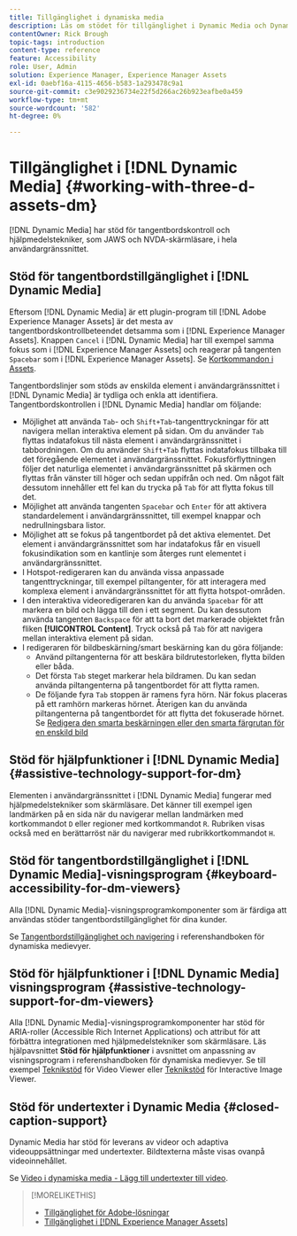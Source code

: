 ```yaml
---
title: Tillgänglighet i dynamiska media
description: Läs om stödet för tillgänglighet i Dynamic Media och Dynamic Media Viewer.
contentOwner: Rick Brough
topic-tags: introduction
content-type: reference
feature: Accessibility
role: User, Admin
solution: Experience Manager, Experience Manager Assets
exl-id: 0aebf16a-4115-4656-b583-1a293478c9a1
source-git-commit: c3e9029236734e22f5d266ac26b923eafbe0a459
workflow-type: tm+mt
source-wordcount: '582'
ht-degree: 0%

---
```


# Tillgänglighet i [!DNL Dynamic Media] {#working-with-three-d-assets-dm}

[!DNL Dynamic Media] har stöd för tangentbordskontroll och hjälpmedelstekniker, som JAWS och NVDA-skärmläsare, i hela användargränssnittet.

## Stöd för tangentbordstillgänglighet i [!DNL Dynamic Media]

Eftersom [!DNL Dynamic Media] är ett plugin-program till [!DNL Adobe Experience Manager Assets] är det mesta av tangentbordskontrollbeteendet detsamma som i [!DNL Experience Manager Assets]. Knappen `Cancel` i [!DNL Dynamic Media] har till exempel samma fokus som i [!DNL Experience Manager Assets] och reagerar på tangenten `Spacebar` som i [!DNL Experience Manager Assets]. Se [Kortkommandon i Assets](/help/assets/accessibility.md#keyboard-shortcuts).

Tangentbordslinjer som stöds av enskilda element i användargränssnittet i [!DNL Dynamic Media] är tydliga och enkla att identifiera. Tangentbordskontrollen i [!DNL Dynamic Media] handlar om följande:

* Möjlighet att använda `Tab`- och `Shift+Tab`-tangenttryckningar för att navigera mellan interaktiva element på sidan.
Om du använder `Tab` flyttas indatafokus till nästa element i användargränssnittet i tabbordningen. Om du använder `Shift+Tab` flyttas indatafokus tillbaka till det föregående elementet i användargränssnittet.
Fokusförflyttningen följer det naturliga elementet i användargränssnittet på skärmen och flyttas från vänster till höger och sedan uppifrån och ned. Om något fält dessutom innehåller ett fel kan du trycka på `Tab` för att flytta fokus till det.
* Möjlighet att använda tangenten `Spacebar` och `Enter` för att aktivera standardelement i användargränssnittet, till exempel knappar och nedrullningsbara listor.
* Möjlighet att se fokus på tangentbordet på det aktiva elementet. Det element i användargränssnittet som har indatafokus får en visuell fokusindikation som en kantlinje som återges runt elementet i användargränssnittet.
* I Hotspot-redigeraren kan du använda vissa anpassade tangenttryckningar, till exempel piltangenter, för att interagera med komplexa element i användargränssnittet för att flytta hotspot-områden.
* I den interaktiva videoredigeraren kan du använda `Spacebar` för att markera en bild och lägga till den i ett segment. Du kan dessutom använda tangenten `Backspace` för att ta bort det markerade objektet från fliken **[!UICONTROL Content]**. Tryck också på `Tab` för att navigera mellan interaktiva element på sidan.
* I redigeraren för bildbeskärning/smart beskärning kan du göra följande:
   * Använd piltangenterna för att beskära bildrutestorleken, flytta bilden eller båda.
   * Det första `Tab` steget markerar hela bildramen. Du kan sedan använda piltangenterna på tangentbordet för att flytta ramen.
   * De följande fyra `Tab` stoppen är ramens fyra hörn. När fokus placeras på ett ramhörn markeras hörnet. Återigen kan du använda piltangenterna på tangentbordet för att flytta det fokuserade hörnet.
Se [Redigera den smarta beskärningen eller den smarta färgrutan för en enskild bild](/help/assets/image-profiles.md#editing-the-smart-crop-or-smart-swatch-of-a-single-image)

<!-- Keyboarding is the same because Dynamic Media is using the same UI library (Coral 3 (AEM 6.5) or Coral Spectrum (in Skyline)) as entire AEM Assets.  -->

<!-- In the Hotspot editor, Dynamic Media lets you use arrow keys to control the position of a hot spot. See [Carousel Banners](/help/assets/dynamic-media/carousel-banners.md#adding-hotspots-or-image-maps-to-an-image-banner) or [Interactive Images](/help/assets/dynamic-media/interactive-images.md#adding-hotspots-to-an-image-banner)  -->

<!-- I think we should definitely mention this in the DM-specific area of documentation for keyboard support. -->

<!-- I would not get into much of details of specific keyboard support logic of these editors. One of the reasons - chances are that accessibility support will receive Phase2-like attention, with more holistic approach. -->

## Stöd för hjälpfunktioner i [!DNL Dynamic Media] {#assistive-technology-support-for-dm}

Elementen i användargränssnittet i [!DNL Dynamic Media] fungerar med hjälpmedelstekniker som skärmläsare. Det känner till exempel igen landmärken på en sida när du navigerar mellan landmärken med kortkommandot `D` eller regioner med kortkommandot `R`. Rubriken visas också med en berättarröst när du navigerar med rubrikkortkommandot `H`.

## Stöd för tangentbordstillgänglighet i [!DNL Dynamic Media]-visningsprogram {#keyboard-accessibility-for-dm-viewers}

Alla [!DNL Dynamic Media]-visningsprogramkomponenter som är färdiga att användas stöder tangentbordstillgänglighet för dina kunder.

Se [Tangentbordstillgänglighet och navigering](https://experienceleague.adobe.com/docs/dynamic-media-developer-resources/library/c-keyboard-accessibility.html?lang=sv-SE) i referenshandboken för dynamiska medievyer.

## Stöd för hjälpfunktioner i [!DNL Dynamic Media] visningsprogram {#assistive-technology-support-for-dm-viewers}

Alla [!DNL Dynamic Media]-visningsprogramkomponenter har stöd för ARIA-roller (Accessible Rich Internet Applications) och attribut för att förbättra integrationen med hjälpmedelstekniker som skärmläsare.
Läs hjälpavsnittet **Stöd för hjälpfunktioner** i avsnittet om anpassning av visningsprogram i referenshandboken för dynamiska medievyer. Se till exempel [Teknikstöd](https://experienceleague.adobe.com/docs/dynamic-media-developer-resources/library/viewers-aem-assets-dmc/video/r-html5-video-viewer-20-assistive.html?lang=sv-SE) för Video Viewer eller [Teknikstöd](https://experienceleague.adobe.com/docs/dynamic-media-developer-resources/library/viewers-for-aem-assets-only/interactive-images/c-html5-aem-interactive-image-assistive.html?lang=sv-SE#viewers-for-aem-assets-only) för Interactive Image Viewer.

## Stöd för undertexter i Dynamic Media {#closed-caption-support}

Dynamic Media har stöd för leverans av videor och adaptiva videouppsättningar med undertexter. Bildtexterna måste visas ovanpå videoinnehållet.

Se [Video i dynamiska media - Lägg till undertexter till video](/help/assets/video.md#adding-captions-to-video).

>[!MORELIKETHIS]
>
>* [Tillgänglighet för Adobe-lösningar](https://www.adobe.com/accessibility.html)
>* [Tillgänglighet i [!DNL Experience Manager Assets]](/help/assets/accessibility.md)
